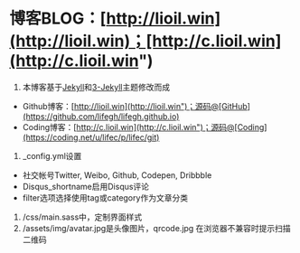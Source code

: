 # 博客BLOG：[http://lioil.win](http://lioil.win)；[http://c.lioil.win](http://c.lioil.win")
1. 本博客基于[Jekyll](https://github.com/jekyll/jekyll)和[3-Jekyll](https://github.com/P233/3-Jekyll)主题修改而成
  * Github博客：[http://lioil.win](http://lioil.win")；源码@[GitHub](https://github.com/lifegh/lifegh.github.io)
  * Coding博客：[http://c.lioil.win](http://c.lioil.win")；源码@[Coding](https://coding.net/u/lifec/p/lifec/git)
1. _config.yml设置
  * 社交帐号Twitter, Weibo, Github, Codepen, Dribbble
  * Disqus_shortname启用Disqus评论
  * filter选项选择使用tag或category作为文章分类
1. /css/main.sass中，定制界面样式
1. /assets/img/avatar.jpg是头像图片，qrcode.jpg 在浏览器不兼容时提示扫描二维码
